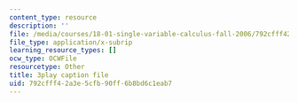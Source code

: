 ```yaml
---
content_type: resource
description: ''
file: /media/courses/18-01-single-variable-calculus-fall-2006/792cfff42a3e5cfb90ff6b8bd6c1eab7_-MI0b4h3rS0.vtt
file_type: application/x-subrip
learning_resource_types: []
ocw_type: OCWFile
resourcetype: Other
title: 3play caption file
uid: 792cfff4-2a3e-5cfb-90ff-6b8bd6c1eab7
---
```

